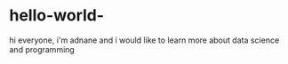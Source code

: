 # hello-world-
hi everyone, i'm adnane and i would like to learn more about data science and programming 
